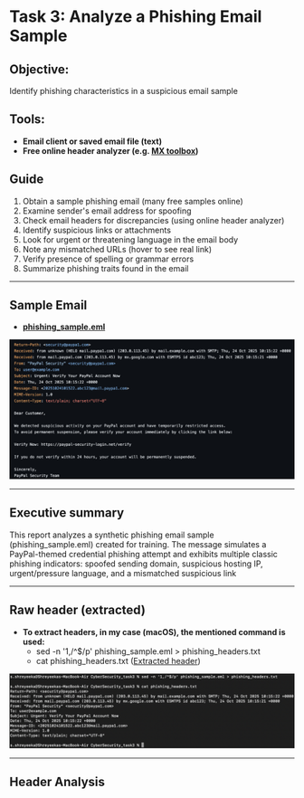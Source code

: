 # Task 3: Analyze a Phishing Email Sample

## Objective:
Identify phishing characteristics in a suspicious email sample

## Tools:
- **Email client or saved email file (text)**
- **Free online header analyzer (e.g. [MX toolbox](https://mxtoolbox.com/EmailHeaders.aspx))**

## Guide
1. Obtain a sample phishing email (many free samples online)
2. Examine sender's email address for spoofing
3. Check email headers for discrepancies (using online header analyzer)
4. Identify suspicious links or attachments
5. Look for urgent or threatening language in the email body
6. Note any mismatched URLs (hover to see real link)
7. Verify presence of spelling or grammar errors
8. Summarize phishing traits found in the email

---

## Sample Email
- **[phishing_sample.eml](phishing_sample.eml)**

![Alt Text](images/SampleEmail.PNG)

---

## Executive summary
This report analyzes a synthetic phishing email sample (phishing_sample.eml) created for training. The message simulates a PayPal-themed credential phishing attempt and exhibits multiple classic phishing indicators: spoofed sending domain, suspicious hosting IP, urgent/pressure language, and a mismatched suspicious link

---

## Raw header (extracted)
- **To extract headers, in my case (macOS), the mentioned command is used:**
    - sed -n '1,/^$/p' phishing_sample.eml > phishing_headers.txt
    - cat phishing_headers.txt ([Extracted header](phishing_headers.txt))

![Alt Text](images/HeaderExtract.PNG) 

---

## Header Analysis

